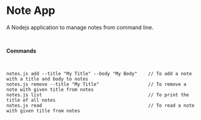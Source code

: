 # Note App
A Nodejs application to manage notes from command line.

<br />

**Commands**

<br />

    notes.js add --title "My Title" --body "My Body"    // To add a note with a title and body to notes
    notes.js remove --title "My Title"                  // To remove a note with given title from notes
    notes.js list                                       // To print the title of all notes
    notes.js read                                       // To read a note with given title from notes
